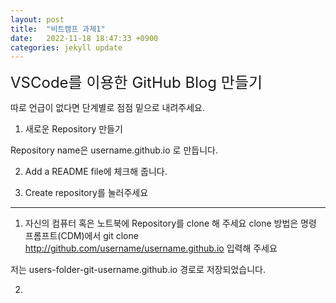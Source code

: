 ```yaml
---
layout: post
title:  "비트캠프 과제1"
date:   2022-11-18 18:47:33 +0900
categories: jekyll update
---
```


<span style="font-size:24px;">VSCode를 이용한 GitHub Blog 만들기</span>

따로 언급이 없다면 단계별로 점점 밑으로 내려주세요.

1. 새로운 Repository 만들기

Repository name은 username.github.io 로 만듭니다.

2. Add a README file에 체크해 줍니다.

3. Create repository를 눌러주세요

----------------------------------------------------

1. 자신의 컴퓨터 혹은 노트북에 Repository를 clone 해 주세요
clone 방법은 명령 프롬프트(CDM)에서 git clone http://github.com/username/username.github.io 입력해 주세요

저는 users-folder-git-username.github.io 경로로 저장되었습니다.

2. 

